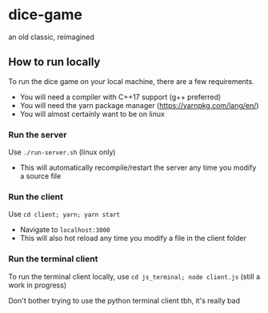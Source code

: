 # dice-game
an old classic, reimagined

## How to run locally

To run the dice game on your local machine, there are a few requirements.
* You will need a compiler with C++17 support (g++ preferred)
* You will need the yarn package manager (https://yarnpkg.com/lang/en/)
* You will almost certainly want to be on linux

### Run the server
Use `./run-server.sh` (linux only)
  - This will automatically recompile/restart the server any time you modify a source file

### Run the client
Use `cd client; yarn; yarn start`
  - Navigate to `localhost:3000`
  - This will also hot reload any time you modify a file in the client folder

### Run the terminal client
To run the terminal client locally, use `cd js_terminal; node client.js` (still a work in progress)

Don't bother trying to use the python terminal client tbh, it's really bad
